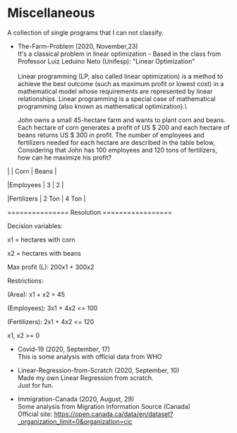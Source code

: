 # Miscellaneous
A collection of single programs that I can not classify.



* The-Farm-Problem (2020, November,23)\
  It's a classical problem in linear optimization - Based in the class from Professor Luiz Leduino Neto (Unifesp): "Linear Optimization"\
  \
  Linear programming (LP, also called linear optimization) is a method to achieve the best outcome (such as maximum profit or lowest cost) in a       mathematical model whose requirements are represented by linear relationships. Linear programming is a special case of mathematical programming (also known as mathematical optimization).\

  John owns a small 45-hectare farm and wants to plant corn and beans. Each hectare of corn generates a profit of US $ 200 and each hectare of beans returns US $ 300 in profit. The number of employees and fertilizers needed for each hectare are described in the table below, Considering that John has 100 employees and 120 tons of fertilizers, how can he maximize his profit?

| | Corn | Beans |

|Employees | 3 | 2 |

|Fertilizers | 2 Ton | 4 Ton |

=============== Resolution =================

Decision variables:

x1 = hectares with corn

x2 = hectares with beans

Max profit (L): 200x1 + 300x2

Restrictions:

(Area): x1 + x2 = 45

(Employees): 3x1 + 4x2 <= 100

(Fertilizers): 2x1 + 4x2 <= 120

x1, x2 >= 0

* Covid-19 (2020, September, 17)\
  This is some analysis with official data from WHO
  
  
* Linear-Regression-from-Scratch (2020, September, 10)\
  Made my own Linear Regression from scratch.\
  Just for fun.


* Immigration-Canada (2020, August, 29)\
  Some analysis from Migration Information Source (Canada)\
  Official site: https://open.canada.ca/data/en/dataset?_organization_limit=0&organization=cic
